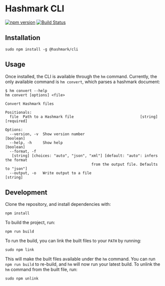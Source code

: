 # Hashmark CLI
[![npm version](https://badge.fury.io/js/%40hashmark%2Fcli.svg)](https://www.npmjs.com/package/@hashmark/cli)
[![Build Status](https://travis-ci.org/hashmark-lang/hashmark-cli.svg?branch=master)](https://travis-ci.org/hashmark-lang/hashmark-cli)

## Installation
```
sudo npm install -g @hashmark/cli
```

## Usage
Once installed, the CLI is available through the `hm` command. Currently, the only available command  is `hm convert`, which parses a hashmark document:

```
$ hm convert --help
hm convert [options] <file>

Convert Hashmark files

Positionals:
  file  Path to a Hashmark file                              [string] [required]

Options:
  --version, -v  Show version number                                   [boolean]
  --help, -h     Show help                                             [boolean]
  --format, -f
   [string] [choices: "auto", "json", "xml"] [default: "auto": infers the format
                                       from the output file. Defaults to "json"]
  --output, -o   Write output to a file                                 [string]
```

## Development
Clone the repository, and install dependencies with:

```
npm install
```

To build the project, run:

```
npm run build
```

To run the build, you can link the built files to your `PATH` by running:

```
sudo npm link
```

This will make the built files available under the `hm` command. You can run `npm run build` to re-build, and `hm` will now run your latest build. To unlink the `hm` command from the built file, run:

```
sudo npm unlink
```
